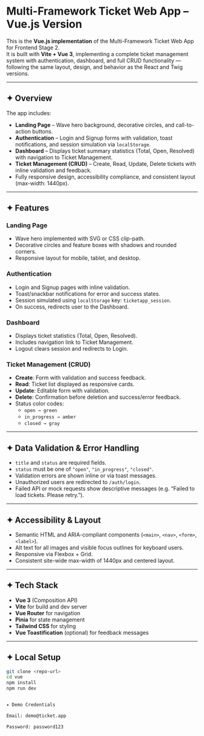 # Multi-Framework Ticket Web App – Vue.js Version

This is the **Vue.js implementation** of the Multi-Framework Ticket Web App for Frontend Stage 2.  
It is built with **Vite + Vue 3**, implementing a complete ticket management system with authentication, dashboard, and full CRUD functionality — following the same layout, design, and behavior as the React and Twig versions.

---

## ✦ Overview
The app includes:
- **Landing Page** – Wave hero background, decorative circles, and call-to-action buttons.
- **Authentication** – Login and Signup forms with validation, toast notifications, and session simulation via `localStorage`.
- **Dashboard** – Displays ticket summary statistics (Total, Open, Resolved) with navigation to Ticket Management.
- **Ticket Management (CRUD)** – Create, Read, Update, Delete tickets with inline validation and feedback.
- Fully responsive design, accessibility compliance, and consistent layout (max-width: 1440px).

---

## ✦ Features

### Landing Page
- Wave hero implemented with SVG or CSS clip-path.  
- Decorative circles and feature boxes with shadows and rounded corners.  
- Responsive layout for mobile, tablet, and desktop.

### Authentication
- Login and Signup pages with inline validation.  
- Toast/snackbar notifications for error and success states.  
- Session simulated using `localStorage` key: `ticketapp_session`.  
- On success, redirects user to the Dashboard.

### Dashboard
- Displays ticket statistics (Total, Open, Resolved).  
- Includes navigation link to Ticket Management.  
- Logout clears session and redirects to Login.

### Ticket Management (CRUD)
- **Create**: Form with validation and success feedback.  
- **Read**: Ticket list displayed as responsive cards.  
- **Update**: Editable form with validation.  
- **Delete**: Confirmation before deletion and success/error feedback.  
- Status color codes:
  - `open → green`
  - `in_progress → amber`
  - `closed → gray`

---

## ✦ Data Validation & Error Handling
- `title` and `status` are required fields.  
- `status` must be one of `"open"`, `"in_progress"`, `"closed"`.  
- Validation errors are shown inline or via toast messages.  
- Unauthorized users are redirected to `/auth/login`.  
- Failed API or mock requests show descriptive messages (e.g. “Failed to load tickets. Please retry.”).

---

## ✦ Accessibility & Layout
- Semantic HTML and ARIA-compliant components (`<main>`, `<nav>`, `<form>`, `<label>`).  
- Alt text for all images and visible focus outlines for keyboard users.  
- Responsive via Flexbox + Grid.  
- Consistent site-wide max-width of 1440px and centered layout.

---

## ✦ Tech Stack
- **Vue 3** (Composition API)
- **Vite** for build and dev server
- **Vue Router** for navigation
- **Pinia** for state management
- **Tailwind CSS** for styling
- **Vue Toastification** (optional) for feedback messages

---

## ✦ Local Setup
```bash
git clone <repo-url>
cd vue
npm install
npm run dev


✦ Demo Credentials

Email: demo@ticket.app

Password: password123